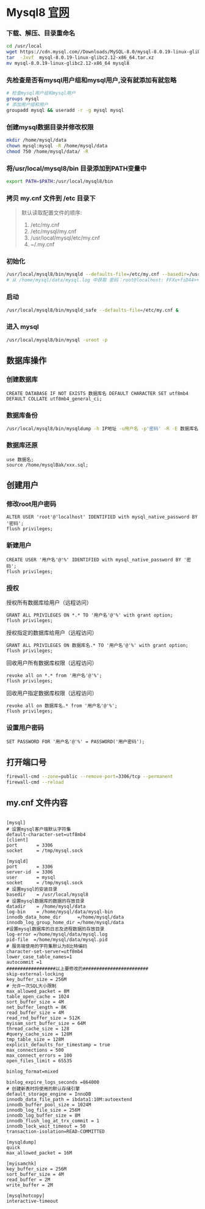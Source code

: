 # Mysql8 [官网](https://dev.mysql.com/downloads/mysql/)
### 下载、解压、目录重命名
```bash
cd /usr/local
wget https://cdn.mysql.com//Downloads/MySQL-8.0/mysql-8.0.19-linux-glibc2.12-x86_64.tar.xz
tar  -Jxvf  mysql-8.0.19-linux-glibc2.12-x86_64.tar.xz
mv mysql-8.0.19-linux-glibc2.12-x86_64 mysql8
```

### 先检查是否有mysql用户组和mysql用户,没有就添加有就忽略
```bash
# 检查mysql用户组和mysql用户
groups mysql
# 添加用户组和用户
groupadd mysql && useradd -r -g mysql mysql
```

### 创建mysql数据目录并修改权限
```bash
mkdir /home/mysql/data
chown mysql:mysql -R /home/mysql/data
chmod 750 /home/mysql/data/ -R
```

### 将/usr/local/mysql8/bin 目录添加到PATH变量中
```bash
export PATH=$PATH:/usr/local/mysql8/bin
```

### 拷贝 my.cnf 文件到 /etc 目录下

> 默认读取配置文件的顺序:
> 1. /etc/my.cnf
> 2. /etc/mysql/my.cnf
> 3. /usr/local/mysql/etc/my.cnf
> 4. ~/.my.cnf

### 初始化
```bash
/usr/local/mysql8/bin/mysqld --defaults-file=/etc/my.cnf --basedir=/usr/local/mysql8 --datadir=/home/mysql/data --user=mysql --initialize
# 从 /home/mysql/data/mysql.log 中获取 密码：root@localhost: FFXu+fiD44>+
```


### 启动
```bash
/usr/local/mysql8/bin/mysqld_safe --defaults-file=/etc/my.cnf &
```

### 进入 mysql
```bash
/usr/local/mysql8/bin/mysql -uroot -p
```


## 数据库操作
### 创建数据库
```mysql
CREATE DATABASE IF NOT EXISTS 数据库名 DEFAULT CHARACTER SET utf8mb4 DEFAULT COLLATE utf8mb4_general_ci;
```

### 数据库备份
```bash
/usr/local/mysql8/bin/mysqldump -h IP地址 -u用户名 -p'密码' -R -E 数据库名 > /home/mysqlBak/数据库名_bak_`date +"%Y%m%d_%H%M%S"`.sql
```

### 数据库还原
```mysql
use 数据名; 
source /home/mysqlBak/xxx.sql;
```

## 创建用户
### 修改root用户密码
```mysql
ALTER USER 'root'@'localhost' IDENTIFIED with mysql_native_password BY '密码'; 
flush privileges;
```

### 新建用户
```mysql
CREATE USER '用户名'@'%' IDENTIFIED with mysql_native_password BY '密码'; 
flush privileges;
```

### 授权

授权所有数据库给用户（远程访问）
```mysql
GRANT ALL PRIVILEGES ON *.* TO '用户名'@'%' with grant option;
flush privileges;
```

授权指定的数据库给用户（远程访问）
```mysql
GRANT ALL PRIVILEGES ON 数据库名.* TO '用户名'@'%' with grant option;
flush privileges;
```

回收用户所有数据库权限（远程访问）
```mysql
revoke all on *.* from '用户名'@'%'; 
flush privileges;
```

回收用户指定数据库权限（远程访问）
```mysql
revoke all on 数据库名.* from '用户名'@'%'; 
flush privileges;
```

### 设置用户密码
```mysql
SET PASSWORD FOR '用户名'@'%' = PASSWORD('用户密码');
```



## 打开端口号
```bash
firewall-cmd --zone=public --remove-port=3306/tcp --permanent
firewall-cmd --reload
```

## my.cnf 文件内容
```properties

[mysql]
# 设置mysql客户端默认字符集
default-character-set=utf8mb4
[client]
port       = 3306
socket     = /tmp/mysql.sock

[mysqld]
port       = 3306
server-id  = 3306
user       = mysql
socket     = /tmp/mysql.sock
# 设置mysql的安装目录
basedir    = /usr/local/mysql8
# 设置mysql数据库的数据的存放目录
datadir    = /home/mysql/data
log-bin    = /home/mysql/data/mysql-bin
innodb_data_home_dir      =/home/mysql/data
innodb_log_group_home_dir =/home/mysql/data
#设置mysql数据库的日志及进程数据的存放目录
log-error =/home/mysql/data/mysql.log
pid-file  =/home/mysql/data/mysql.pid
# 服务端使用的字符集默认为8比特编码
character-set-server=utf8mb4
lower_case_table_names=1
autocommit =1
##################以上要修改的########################
skip-external-locking
key_buffer_size = 256M
# 允许一次SQL大小限制
max_allowed_packet = 8M
table_open_cache = 1024
sort_buffer_size = 4M
net_buffer_length = 8K
read_buffer_size = 4M
read_rnd_buffer_size = 512K
myisam_sort_buffer_size = 64M
thread_cache_size = 128
#query_cache_size = 128M
tmp_table_size = 128M
explicit_defaults_for_timestamp = true
max_connections = 500
max_connect_errors = 100
open_files_limit = 65535

binlog_format=mixed

binlog_expire_logs_seconds =864000
# 创建新表时将使用的默认存储引擎
default_storage_engine = InnoDB
innodb_data_file_path = ibdata1:10M:autoextend
innodb_buffer_pool_size = 1024M
innodb_log_file_size = 256M
innodb_log_buffer_size = 8M
innodb_flush_log_at_trx_commit = 1
innodb_lock_wait_timeout = 50
transaction-isolation=READ-COMMITTED
 
[mysqldump]
quick
max_allowed_packet = 16M
 
[myisamchk]
key_buffer_size = 256M
sort_buffer_size = 4M
read_buffer = 2M
write_buffer = 2M
 
[mysqlhotcopy]
interactive-timeout
```

